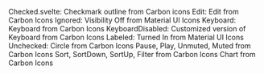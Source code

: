 Checked.svelte: Checkmark outline from Carbon icons
Edit: Edit from Carbon Icons
Ignored: Visibility Off from Material UI Icons
Keyboard: Keyboard from Carbon Icons
KeyboardDisabled: Customized version of Keyboard from Carbon Icons
Labeled: Turned In from Material UI Icons
Unchecked: Circle from Carbon Icons
Pause, Play, Unmuted, Muted from Carbon Icons
Sort, SortDown, SortUp, Filter from Carbon Icons
Chart from Carbon Icons
